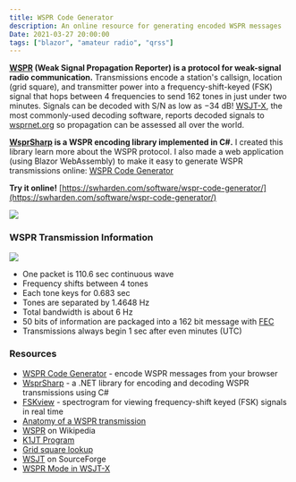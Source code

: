 ```yaml
---
title: WSPR Code Generator
description: An online resource for generating encoded WSPR messages
Date: 2021-03-27 20:00:00
tags: ["blazor", "amateur radio", "qrss"]
---
```




**[WSPR](https://en.wikipedia.org/wiki/WSPR_(amateur_radio_software)) (Weak Signal Propagation Reporter) is a protocol for weak-signal radio communication.** Transmissions encode a station's callsign, location (grid square), and transmitter power into a frequency-shift-keyed (FSK) signal that hops between 4 frequencies to send 162 tones in just under two minutes. Signals can be decoded with S/N as low as −34 dB! [WSJT-X](https://physics.princeton.edu/pulsar/k1jt/wsjtx.html), the most commonly-used decoding software, reports decoded signals to [wsprnet.org](https://wsprnet.org/) so propagation can be assessed all over the world.

**[WsprSharp](https://github.com/swharden/WsprSharp) is a WSPR encoding library implemented in C#.** I created this library learn more about the WSPR protocol. I also made a web application (using Blazor WebAssembly) to make it easy to generate WSPR transmissions online: [WSPR Code Generator](https://swharden.com/software/wspr-code-generator)

**Try it online!** [https://swharden.com/software/wspr-code-generator/](https://swharden.com/software/wspr-code-generator/)

<a href="https://swharden.com/software/wspr-code-generator">
<img src="https://swharden.com/static/2021/03/27/wspr-code-generator.png" class="w-75">
</a>

### WSPR Transmission Information

![](https://swharden.com/static/2021/03/27/wspr-spectrogram.png)

* One packet is 110.6 sec continuous wave
* Frequency shifts between 4 tones 
* Each tone keys for 0.683 sec
* Tones are separated by 1.4648 Hz
* Total bandwidth is about 6 Hz
* 50 bits of information are packaged into a 162 bit message with [FEC](https://en.wikipedia.org/wiki/Error_correction_code)
* Transmissions always begin 1 sec after even minutes (UTC)

### Resources
* [WSPR Code Generator](https://swharden.com/software/wspr-code-generator) - encode WSPR messages from your browser
* [WsprSharp](https://github.com/swharden/WsprSharp) - a .NET library for encoding and decoding WSPR transmissions using C#
* [FSKview](https://swharden.com/software/FSKview/) - spectrogram for viewing frequency-shift keyed (FSK) signals in real time
* [Anatomy of a WSPR transmission](https://swharden.com/software/FSKview/wspr/)
* [WSPR](https://en.wikipedia.org/wiki/WSPR_(amateur_radio_software)) on Wikipedia
* [K1JT Program](http://physics.princeton.edu/pulsar/K1JT/devel.html)
* [Grid square lookup](http://www.levinecentral.com/ham/grid_square.php?Grid=FN20)
* [WSJT](https://sourceforge.net/projects/wsjt/) on SourceForge
* [WSPR Mode in WSJT-X](https://wsprnet.org/drupal/node/5563)
